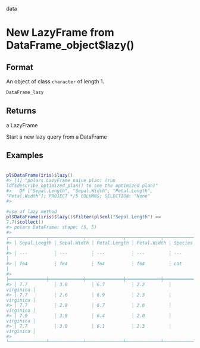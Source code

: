 data

# New LazyFrame from DataFrame_object$lazy()

## Format

An object of class `character` of length 1.

```r
DataFrame_lazy
```

## Returns

a LazyFrame

Start a new lazy query from a DataFrame

## Examples

<pre class='r-example'> <code> <span class='r-in'><span></span></span>
<span class='r-in'><span><span class='va'>pl</span><span class='op'>$</span><span class='fu'>DataFrame</span><span class='op'>(</span><span class='va'>iris</span><span class='op'>)</span><span class='op'>$</span><span class='fu'>lazy</span><span class='op'>(</span><span class='op'>)</span></span></span>
<span class='r-out co'><span class='r-pr'>#&gt;</span> [1] "polars LazyFrame naive plan: (run ldf$describe_optimized_plan() to see the optimized plan)"</span>
<span class='r-out co'><span class='r-pr'>#&gt;</span>   DF ["Sepal.Length", "Sepal.Width", "Petal.Length", "Petal.Width"]; PROJECT */5 COLUMNS; SELECTION: "None"</span>
<span class='r-out co'><span class='r-pr'>#&gt;</span> </span>
<span class='r-in'><span></span></span>
<span class='r-in'><span><span class='co'>#use of lazy method</span></span></span>
<span class='r-in'><span><span class='va'>pl</span><span class='op'>$</span><span class='fu'>DataFrame</span><span class='op'>(</span><span class='va'>iris</span><span class='op'>)</span><span class='op'>$</span><span class='fu'>lazy</span><span class='op'>(</span><span class='op'>)</span><span class='op'>$</span><span class='fu'>filter</span><span class='op'>(</span><span class='va'>pl</span><span class='op'>$</span><span class='fu'>col</span><span class='op'>(</span><span class='st'>"Sepal.Length"</span><span class='op'>)</span> <span class='op'>&gt;=</span> <span class='fl'>7.7</span><span class='op'>)</span><span class='op'>$</span><span class='fu'>collect</span><span class='op'>(</span><span class='op'>)</span></span></span>
<span class='r-out co'><span class='r-pr'>#&gt;</span> polars DataFrame: shape: (5, 5)</span>
<span class='r-out co'><span class='r-pr'>#&gt;</span> ┌──────────────┬─────────────┬──────────────┬─────────────┬───────────┐</span>
<span class='r-out co'><span class='r-pr'>#&gt;</span> │ Sepal.Length ┆ Sepal.Width ┆ Petal.Length ┆ Petal.Width ┆ Species   │</span>
<span class='r-out co'><span class='r-pr'>#&gt;</span> │ ---          ┆ ---         ┆ ---          ┆ ---         ┆ ---       │</span>
<span class='r-out co'><span class='r-pr'>#&gt;</span> │ f64          ┆ f64         ┆ f64          ┆ f64         ┆ cat       │</span>
<span class='r-out co'><span class='r-pr'>#&gt;</span> ╞══════════════╪═════════════╪══════════════╪═════════════╪═══════════╡</span>
<span class='r-out co'><span class='r-pr'>#&gt;</span> │ 7.7          ┆ 3.8         ┆ 6.7          ┆ 2.2         ┆ virginica │</span>
<span class='r-out co'><span class='r-pr'>#&gt;</span> │ 7.7          ┆ 2.6         ┆ 6.9          ┆ 2.3         ┆ virginica │</span>
<span class='r-out co'><span class='r-pr'>#&gt;</span> │ 7.7          ┆ 2.8         ┆ 6.7          ┆ 2.0         ┆ virginica │</span>
<span class='r-out co'><span class='r-pr'>#&gt;</span> │ 7.9          ┆ 3.8         ┆ 6.4          ┆ 2.0         ┆ virginica │</span>
<span class='r-out co'><span class='r-pr'>#&gt;</span> │ 7.7          ┆ 3.0         ┆ 6.1          ┆ 2.3         ┆ virginica │</span>
<span class='r-out co'><span class='r-pr'>#&gt;</span> └──────────────┴─────────────┴──────────────┴─────────────┴───────────┘</span>
 </code></pre>